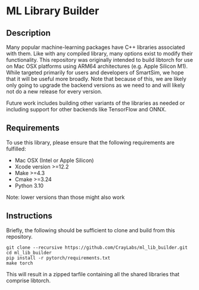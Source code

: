 # ML Library Builder

## Description
Many popular machine-learning packages have C++ libraries associated with them.
Like with any compiled library, many options exist to modify their
functionality. This repository was originally intended to build libtorch for use
on Mac OSX platforms using ARM64 architectures (e.g. Apple Silicon M1). While
targeted primarily for users and developers of SmartSim, we hope that it will
be useful more broadly. Note that because of this, we are likely only going
to upgrade the backend versions as we need to and will likely not do a new
release for every version.

Future work includes building other variants of the libraries as needed or
including support for other backends like TensorFlow and ONNX.

## Requirements
To use this library, please ensure that the following requirements are fulfilled:

- Mac OSX (Intel or Apple Silicon)
- Xcode version >=12.2
- Make >=4.3
- Cmake >=3.24
- Python 3.10

Note: lower versions than those might also work

## Instructions
Briefly, the following should be sufficient to clone and build from this repository.

```
git clone --recursive https://github.com/CrayLabs/ml_lib_builder.git
cd ml_lib_builder
pip install -r pytorch/requirements.txt
make torch
```

This will result in a zipped tarfile containing all the shared libraries that
comprise libtorch.